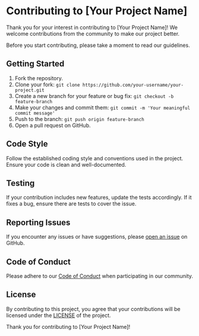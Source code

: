 # Contributing to [Your Project Name]

Thank you for your interest in contributing to [Your Project Name]! We welcome contributions from the community to make our project better.

Before you start contributing, please take a moment to read our guidelines.

## Getting Started

1. Fork the repository.
2. Clone your fork: `git clone https://github.com/your-username/your-project.git`
3. Create a new branch for your feature or bug fix: `git checkout -b feature-branch`
4. Make your changes and commit them: `git commit -m 'Your meaningful commit message'`
5. Push to the branch: `git push origin feature-branch`
6. Open a pull request on GitHub.

## Code Style

Follow the established coding style and conventions used in the project. Ensure your code is clean and well-documented.

## Testing

If your contribution includes new features, update the tests accordingly. If it fixes a bug, ensure there are tests to cover the issue.

## Reporting Issues

If you encounter any issues or have suggestions, please [open an issue](https://github.com/your-username/your-project/issues) on GitHub.

## Code of Conduct

Please adhere to our [Code of Conduct](CODE_OF_CONDUCT.md) when participating in our community.

## License

By contributing to this project, you agree that your contributions will be licensed under the [LICENSE](LICENSE.md) of the project.

Thank you for contributing to [Your Project Name]!
